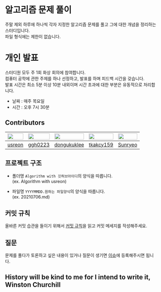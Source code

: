 

# 알고리즘 문제 풀이
주말 제외 하루에 하나씩 각자 지정한 알고리즘 문제를 풀고 그에 대한 개념을 정리하는 스터디입니다. <br>
파일 형식에는 제한이 없습니다.


# 개인 발표
스터디원 모두 주 1회 화상 회의에 참여합니다. <br> 
컴퓨터 공학에 관한 주제를 하나 선정하고, 발표를 하며 피드백 시간을 갖습니다. <br>
발표 시간은 최소 5분 이상 10분 내외이며 시간 초과에 대한 부분은 유동적으로 처리합니다. 

 + 날짜 : 매주 목요일 
 + 시간 : 오후 7시 30분


 ## Contributors
 
|<img src="https://avatars.githubusercontent.com/u/79883861?v=4" width="100%">|<img src="https://avatars.githubusercontent.com/u/79002628?v=4" width="100%">|<img src="https://avatars.githubusercontent.com/u/52775482?v=4" width="100%">| <img src="https://avatars.githubusercontent.com/u/42970246?v=4" width="100%"> |<img src="https://avatars.githubusercontent.com/u/79203932?v=4" width="100%">|
| ----| ---- | ---- | ---- | ---- |
|[usreon](https://github.com/usreon)|[ggh0223](https://github.com/ggh0223)|[dongukuklee](https://github.com/dongukuklee)| [tkakcy159](https://github.com/tkakcy159) |[Sunryeo](https://github.com/Sunryeo)|


## 프로젝트 구조
* 폴더명 `Algorithm with 깃허브아이디`의 양식을 따릅니다. <br>
(ex. Algorithm with usreon)

* 파일명 `YYYYMMDD.원하는 파일양식`의 양식을 따릅니다. <br>
(ex. 20210706.md)


## 커밋 규칙
올바른 커밋 습관을 들이기 위해서 [커밋 규칙](https://chris.beams.io/posts/git-commit)을 읽고 커밋 메세지를 작성해주세요.


## 질문
문제를 풀다가 토론하고 싶은 내용이 있거나 질문이 생기면 [이슈](https://github.com/usreon/Do-Algorithm-Everyday/issues)에 등록해주시면 됩니다.


## History will be kind to me for I intend to write it, Winston Churchill

